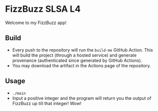 # FizzBuzz SLSA L4

Welcome to my FizzBuzz app!

## Build
- Every push to the repository will run the `build-me` GitHub Action. This will build the project (through a hosted service) and generate provenance (authenticated since generated by GitHub Actions).
- You may download the artifact in the Actions page of the repository.

## Usage
- `./main`
- Input a positive integer and the program will return you the output of FizzBuzz up till that integer! Wow!
